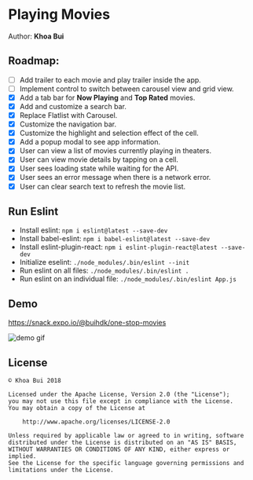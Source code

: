 # Playing Movies

Author: **Khoa Bui**

## Roadmap:
- [ ] Add trailer to each movie and play trailer inside the app.
- [ ] Implement control to switch between carousel view and grid view.
- [x] Add a tab bar for **Now Playing** and **Top Rated** movies.
- [x] Add and customize a search bar.
- [x] Replace Flatlist with Carousel.
- [x] Customize the navigation bar.
- [x] Customize the highlight and selection effect of the cell.
- [x] Add a popup modal to see app information.
- [x] User can view a list of movies currently playing in theaters. 
- [x] User can view movie details by tapping on a cell.
- [x] User sees loading state while waiting for the API.
- [x] User sees an error message when there is a network error.
- [x] User can clear search text to refresh the movie list.

## Run Eslint
* Install eslint: `npm i eslint@latest --save-dev`
* Install babel-eslint: `npm i babel-eslint@latest --save-dev`
* Install eslint-plugin-react: `npm i eslint-plugin-react@latest --save-dev`
* Initialize eselint: `./node_modules/.bin/eslint --init`
* Run eslint on all files: `./node_modules/.bin/eslint .`
* Run eslint on an individual file: `./node_modules/.bin/eslint App.js`

## Demo
https://snack.expo.io/@buihdk/one-stop-movies

<img src="assets/osm-native.gif" alt="demo gif"/>


## License
    © Khoa Bui 2018 

    Licensed under the Apache License, Version 2.0 (the "License");
    you may not use this file except in compliance with the License.
    You may obtain a copy of the License at

        http://www.apache.org/licenses/LICENSE-2.0

    Unless required by applicable law or agreed to in writing, software
    distributed under the License is distributed on an "AS IS" BASIS,
    WITHOUT WARRANTIES OR CONDITIONS OF ANY KIND, either express or implied.
    See the License for the specific language governing permissions and
    limitations under the License.